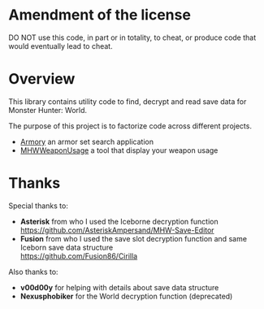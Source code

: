 # Amendment of the license

DO NOT use this code, in part or in totality, to cheat, or produce code that would eventually lead to cheat.

# Overview

This library contains utility code to find, decrypt and read save data for Monster Hunter: World.

The purpose of this project is to factorize code across different projects.

- [Armory](https://github.com/TanukiSharp/MHArmory) an armor set search application
- [MHWWeaponUsage](https://github.com/TanukiSharp/MHWWeaponUsage) a tool that display your weapon usage

# Thanks

Special thanks to:

- **Asterisk** from who I used the Iceborne decryption function<br/>
https://github.com/AsteriskAmpersand/MHW-Save-Editor
- **Fusion** from who I used the save slot decryption function and same Iceborn save data structure<br/>
https://github.com/Fusion86/Cirilla

Also thanks to:
- **v00d00y** for helping with details about save data structure
- **Nexusphobiker** for the World decryption function (deprecated)
